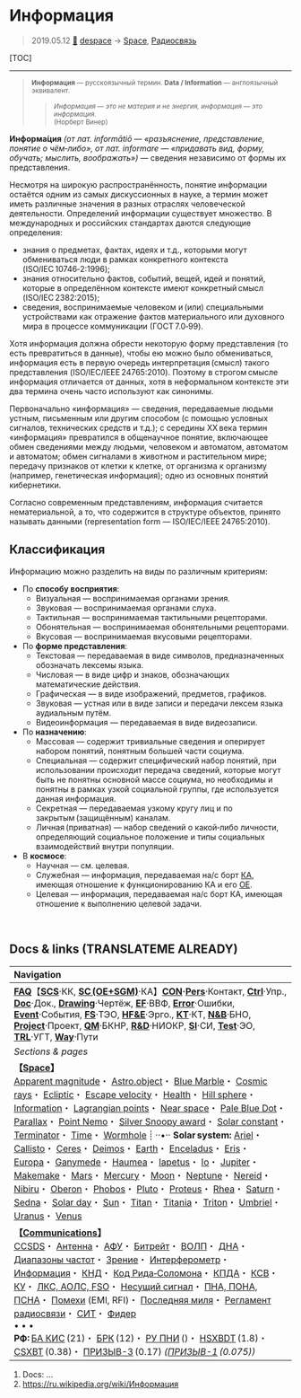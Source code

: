 # Информация
> 2019.05.12 [🚀](../index/index.md) [despace](index.md) → [Space](index.md), [Радиосвязь](comms.md)

[TOC]

---

> <small>**Информация** — русскоязычный термин. **Data / Information** — англоязычный эквивалент.</small>  
>> <small>*Информация — это не материя и не энергия, информация — это информация.*<br> (Норберт Винер)</small>

**Информа́ция** *(от лат. informātiō — «разъяснение, представление, понятие о чём‑либо», от лат. informare — «придавать вид, форму, обучать; мыслить, воображать»)* — сведения независимо от формы их представления.

Несмотря на широкую распространённость, понятие информации остаётся одним из самых дискуссионных в науке, а термин может иметь различные значения в разных отраслях человеческой деятельности. Определений информации существует множество. В международных и российских стандартах даются следующие определения:

   - знания о предметах, фактах, идеях и т.д., которыми могут обмениваться люди в рамках конкретного контекста (ISO/IEC 10746‑2:1996);
   - знания относительно фактов, событий, вещей, идей и понятий, которые в определённом контексте имеют конкретный смысл (ISO/IEC 2382:2015);
   - сведения, воспринимаемые человеком и (или) специальными устройствами как отражение фактов материального или духовного мира в процессе коммуникации (ГОСТ 7.0‑99).

Хотя информация должна обрести некоторую форму представления (то есть превратиться в данные), чтобы ею можно было обмениваться, информация есть в первую очередь интерпретация (смысл) такого представления (ISO/IEC/IEEE 24765:2010). Поэтому в строгом смысле информация отличается от данных, хотя в неформальном контексте эти два термина очень часто используют как синонимы.

Первоначально «информация» — сведения, передаваемые людьми устным, письменным или другим способом (с помощью условных сигналов, технических средств и т.д.); с середины XX века термин «информация» превратился в общенаучное понятие, включающее обмен сведениями между людьми, человеком и автоматом, автоматом и автоматом; обмен сигналами в животном и растительном мире; передачу признаков от клетки к клетке, от организма к организму (например, генетическая информация); одно из основных понятий кибернетики.

Согласно современным представлениям, информация считается нематериальной, а то, что содержится в структуре объектов, принято называть данными (representation form — ISO/IEC/IEEE 24765:2010).



## Классификация
Информацию можно разделить на виды по различным критериям:

   - По **способу восприятия**:
      - Визуальная — воспринимаемая органами зрения.
      - Звуковая — воспринимаемая органами слуха.
      - Тактильная — воспринимаемая тактильными рецепторами.
      - Обонятельная — воспринимаемая обонятельными рецепторами.
      - Вкусовая — воспринимаемая вкусовыми рецепторами.
   - По **форме представления**:
      - Текстовая — передаваемая в виде символов, предназначенных обозначать лексемы языка.
      - Числовая — в виде цифр и знаков, обозначающих математические действия.
      - Графическая — в виде изображений, предметов, графиков.
      - Звуковая — устная или в виде записи и передачи лексем языка аудиальным путём.
      - Видеоинформация — передаваемая в виде видеозаписи.
   - По **назначению**:
      - Массовая — содержит тривиальные сведения и оперирует набором понятий, понятным большей части социума.
      - Специальная — содержит специфический набор понятий, при использовании происходит передача сведений, которые могут быть не понятны основной массе социума, но необходимы и понятны в рамках узкой социальной группы, где используется данная информация.
      - Секретная — передаваемая узкому кругу лиц и по закрытым (защищённым) каналам.
      - Личная (приватная) — набор сведений о какой‑либо личности, определяющий социальное положение и типы социальных взаимодействий внутри популяции.
   - В **космосе**:
      - Научная — см. целевая.
      - Служебная — информация, передаваемая на/с борт [КА](sc.md), имеющая отношение к функционированию КА и его [OE](sc.md).
      - Целевая — информация, передаваемая на/с борт КА, имеющая отношение к выполнению целевой задачи.



<p style="page-break-after:always"> </p>

## Docs & links (TRANSLATEME ALREADY)
|Navigation|
|:--|
|**[FAQ](faq.md)**【**[SCS](scs.md)**·КК, **[SC (OE+SGM)](sc.md)**·КА】**[CON](contact.md)·[Pers](person.md)**·Контакт, **[Ctrl](control.md)**·Упр., **[Doc](doc.md)**·Док., **[Drawing](drawing.md)**·Чертёж, **[EF](ef.md)**·ВВФ, **[Error](error.md)**·Ошибки, **[Event](event.md)**·События, **[FS](fs.md)**·ТЭО, **[HF&E](hfe.md)**·Эрго., **[KT](kt.md)**·КТ, **[N&B](nnb.md)**·БНО, **[Project](project.md)**·Проект, **[QM](qm.md)**·БКНР, **[R&D](rnd.md)**·НИОКР, **[SI](si.md)**·СИ, **[Test](test.md)**·ЭО, **[TRL](trl.md)**·УГТ, **[Way](way.md)**·Пути|
|*Sections & pages*|
|**【[Space](index.md)】**<br> [Apparent magnitude](app_mag.md)・ [Astro.object](aob.md)・ [Blue Marble](earth.md)・ [Cosmic rays](ion_rad.md)・ [Ecliptic](ecliptic.md)・ [Escape velocity](esc_vel.md)・ [Health](health.md)・ [Hill sphere](hill_sphere.md)・ [Information](info.md)・ [Lagrangian points](l_points.md)・ [Near space](near_space.md)・ [Pale Blue Dot](earth.md)・ [Parallax](parallax.md)・ [Point Nemo](earth.md)・ [Silver Snoopy award](silver_snoopy_award.md)・ [Solar constant](solar_const.md)・ [Terminator](terminator.md)・ [Time](time.md)・ [Wormhole](wormhole.md) ┊ ··•·· **Solar system:** [Ariel](ariel.md)・ [Callisto](callisto.md)・ [Ceres](ceres.md)・ [Deimos](deimos.md)・ [Earth](earth.md)・ [Enceladus](enceladus.md)・ [Eris](eris.md)・ [Europa](europa.md)・ [Ganymede](ganymede.md)・ [Haumea](haumea.md)・ [Iapetus](iapetus.md)・ [Io](io.md)・ [Jupiter](jupiter.md)・ [Makemake](makemake.md)・ [Mars](mars.md)・ [Mercury](mercury.md)・ [Moon](moon.md)・ [Neptune](neptune.md)・ [Nereid](nereid.md)・ [Nibiru](nibiru.md)・ [Oberon](oberon.md)・ [Phobos](phobos.md)・ [Pluto](pluto.md)・ [Proteus](proteus.md)・ [Rhea](rhea.md)・ [Saturn](saturn.md)・ [Sedna](sedna.md)・ [Solar day](solar_day.md)・ [Sun](sun.md)・ [Titan](titan.md)・ [Titania](titania.md)・ [Triton](triton.md)・ [Umbriel](umbriel.md)・ [Uranus](uranus.md)・ [Venus](venus.md)|
|**【[Communications](comms.md)】**<br> [CCSDS](ccsds.md)・ [Антенна](antenna.md)・ [АФУ](afdev.md)・ [Битрейт](bitrate.md)・ [ВОЛП](ofts.md)・ [ДНА](дна.md)・ [Диапазоны частот](comms.md)・ [Зрение](view.md)・ [Интерферометр](interferometer.md)・ [Информация](info.md)・ [КНД](directivity.md)・ [Код Рида‑Соломона](rsco.md)・ [КПДА](antenna.md)・ [КСВ](swr.md)・ [КУ](ку.md)・ [ЛКС, АОЛС, FSO](fso.md)・ [Несущий сигнал](carrwave.md)・ [ПНА, ПОНА, ПСНА](devd.md)・ [Помехи](emi.md) (EMI, RFI)・ [Последняя миля](last_mile.md)・ [Регламент радиосвязи](comms.md)・ [СИТ](etedp.md)・ [Фидер](feeder.md) <br>• • •<br> **РФ:** [БА КИС](ба_кис.md) (21)・ [БРК](brk_lav.md) (12)・ [РУ ПНИ](ру_пни.md) ()・ [HSXBDT](comms_lst.md) (1.8)・ [CSXBT](comms_lst.md) (0.38)・ [ПРИЗЫВ-3](comms_lst.md) (0.17) *([ПРИЗЫВ-1](comms_lst.md) (0.075))*|

   1. Docs: …
   1. <https://ru.wikipedia.org/wiki/Информация>

